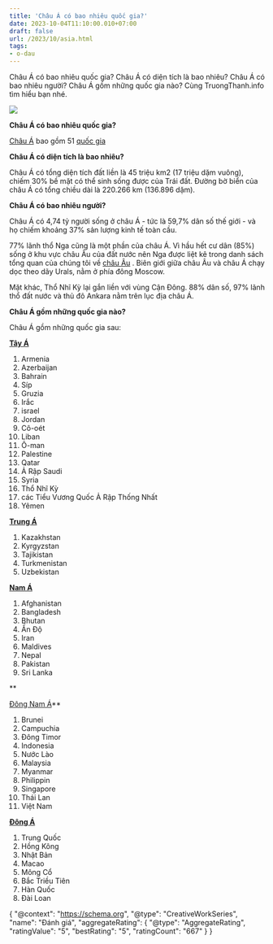 ```yaml
---
title: 'Châu Á có bao nhiêu quốc gia?'
date: 2023-10-04T11:10:00.010+07:00
draft: false
url: /2023/10/asia.html
tags: 
- o-dau
---
```


Châu Á có bao nhiêu quốc gia? Châu Á có diện tích là bao nhiêu? Châu Á có bao nhiêu người? Châu Á gồm những quốc gia nào? Cùng TruongThanh.info tìm hiểu bạn nhé.

[![](https://blogger.googleusercontent.com/img/b/R29vZ2xl/AVvXsEjQuxB9SDD3PIuIqjqn41Sgqz93rjPpJqiuKGNh2x8DpmY77hd40j9GMZq-gf60K1Lhc3UT_5LtpqJqCttwVHGUdoHkjIHlA3OVwHNUYedzcAp0-BAnmDjcMKDt9Ur7QCZviDHa4cw8kk4MCXiSa06ImQBCufYoEc-KQzAhKn4nxAAkMnQxxR1__1c19i3G/s320/asia.jpg)](https://blogger.googleusercontent.com/img/b/R29vZ2xl/AVvXsEjQuxB9SDD3PIuIqjqn41Sgqz93rjPpJqiuKGNh2x8DpmY77hd40j9GMZq-gf60K1Lhc3UT_5LtpqJqCttwVHGUdoHkjIHlA3OVwHNUYedzcAp0-BAnmDjcMKDt9Ur7QCZviDHa4cw8kk4MCXiSa06ImQBCufYoEc-KQzAhKn4nxAAkMnQxxR1__1c19i3G/s770/asia.jpg)

  

  

  

**Châu Á có bao nhiêu quốc gia?**

[Châu Á](https://www.truongthanh.info/2023/10/asia.html) bao gồm 51 [quốc gia](https://www.truongthanh.info/2023/10/country.html) 

**Châu Á có diện tích là bao nhiêu?** 

Châu Á có tổng diện tích đất liền là 45 triệu km2 (17 triệu dặm vuông), chiếm 30% bề mặt có thể sinh sống được của Trái đất. Đường bờ biển của châu Á có tổng chiều dài là 220.266 km (136.896 dặm). 

**Châu Á có bao nhiêu người?**

Châu Á có 4,74 tỷ người sống ở châu Á - tức là 59,7% dân số thế giới - và họ chiếm khoảng 37% sản lượng kinh tế toàn cầu.

77% lãnh thổ Nga cũng là một phần của châu Á. Vì hầu hết cư dân (85%) sống ở khu vực châu Âu của đất nước nên Nga được liệt kê trong danh sách tổng quan của chúng tôi về [châu Âu](https://www.truongthanh.info/2023/10/europe.html) . Biên giới giữa châu Âu và châu Á chạy dọc theo dãy Urals, nằm ở phía đông Moscow.

  

Mặt khác, Thổ Nhĩ Kỳ lại gắn liền với vùng Cận Đông. 88% dân số, 97% lãnh thổ đất nước và thủ đô Ankara nằm trên lục địa châu Á.

  

**Châu Á gồm những quốc gia nào?**

Châu Á gồm những quốc gia sau:

**[Tây Á](https://www.truongthanh.info/2023/10/western-asia.html)**

1.  Armenia
2.  Azerbaijan
3.  Bahrain
4.  Síp
5.  Gruzia
6.  Irắc
7.  israel
8.  Jordan
9.  Cô-oét
10.  Liban
11.  Ô-man
12.  Palestine
13.  Qatar
14.  Ả Rập Saudi
15.  Syria
16.  Thổ Nhĩ Kỳ
17.  các Tiểu Vương Quốc Ả Rập Thống Nhất
18.  Yêmen

**[Trung Á](https://www.truongthanh.info/2023/10/central-asia.html)**

1.  Kazakhstan
2.  Kyrgyzstan
3.  Tajikistan
4.  Turkmenistan
5.  Uzbekistan

  

**[Nam Á](https://www.truongthanh.info/2023/10/south-asia.html)**

1.  Afghanistan
2.  Bangladesh
3.  Bhutan
4.  Ấn Độ
5.  Iran
6.  Maldives
7.  Nepal
8.  Pakistan
9.  Sri Lanka

**

[Đông Nam Á](https://www.truongthanh.info/2023/10/southeast-asia.html)**[  
](https://www.truongthanh.info/2023/10/southeast-asia.html)

1.  Brunei
2.  Campuchia
3.  Đông Timor
4.  Indonesia
5.  Nước Lào
6.  Malaysia
7.  Myanmar
8.  Philippin
9.  Singapore
10.  Thái Lan
11.  Việt Nam

  

**[Đông Á](https://www.truongthanh.info/2023/10/east-asia.html)**

1.  Trung Quốc
2.  Hồng Kông
3.  Nhật Bản
4.  Macao
5.  Mông Cổ
6.  Bắc Triều Tiên
7.  Hàn Quốc
8.  Đài Loan

  

{ "@context": "https://schema.org", "@type": "CreativeWorkSeries", "name": "Đánh giá", "aggregateRating": { "@type": "AggregateRating", "ratingValue": "5", "bestRating": "5", "ratingCount": "667" } }